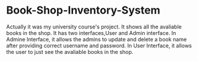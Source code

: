 # Book-Shop-Inventory-System
Actually it was my university course's project. It shows all the avaliable books in the shop. It has two interfaces,User and Admin interface.
In Admine Interface, it allows the admins to update and delete a book name after providing correct username and password.
In User Interface, it allows the user to just see the avaliable books in the shop.
